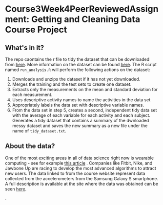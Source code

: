 # Course3Week4PeerReviewedAssignment: Getting and Cleaning Data Course Project
## What's in it? 


The repo caontains the r file to tidy the dataset that can be downloaded from [here](https://d396qusza40orc.cloudfront.net/getdata%2Fprojectfiles%2FUCI%20HAR%20Dataset.zip).
More information on the dataset can be found [here](http://archive.ics.uci.edu/ml/datasets/Human+Activity+Recognition+Using+Smartphones).
The R script named `run_analysis.R` will perform the following actions on the dataset:

1. Downloads and unzips the dataset if it has not yet downloaded.
2. Merges the training and the test sets to create one dataset.
3. Extracts only the measurements on the mean and standard deviation for each measurement.
4. Uses descriptive activity names to name the activities in the data set
5. Appropriately labels the data set with descriptive variable names.
6. From the data set in step 5, creates a second, independent tidy data set with the average of each variable for each activity and each subject. Generates a tidy dataset that contains a summary of the dwnloaded messy dataset and saves the new summary as a new file under the name of `tidy_dataset.txt`.

## About the data?
One of the most exciting areas in all of data science right now is wearable computing - see for example [this article](http://www.insideactivitytracking.com/data-science-activity-tracking-and-the-battle-for-the-worlds-top-sports-brand/) . Companies like Fitbit, Nike, and Jawbone Up are racing to develop the most advanced algorithms to attract new users. The data linked to from the course website represent data collected from the accelerometers from the Samsung Galaxy S smartphone. A full description is available at the site where the data was obtained can be seen [here](http://archive.ics.uci.edu/ml/datasets/Human+Activity+Recognition+Using+Smartphones).



.
